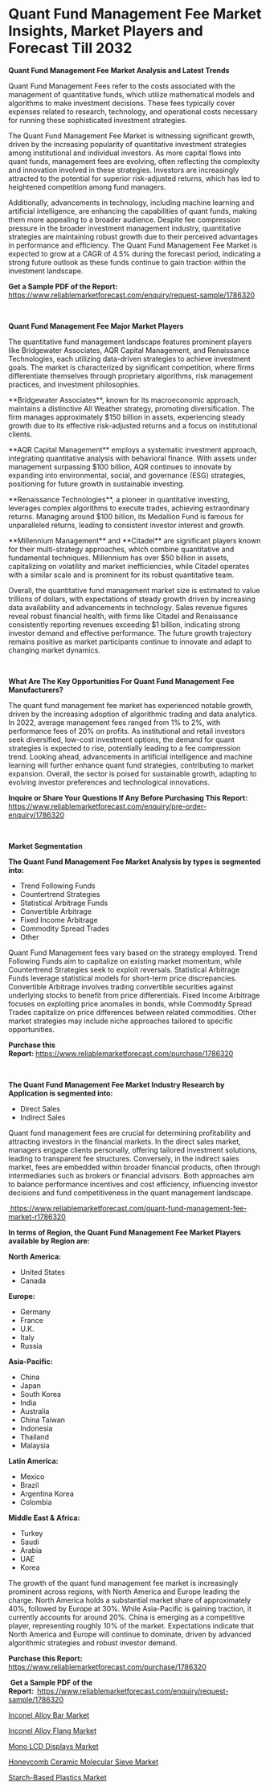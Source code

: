 <p><h1>Quant Fund Management Fee Market Insights, Market Players and Forecast Till 2032</h1></p><p><strong>Quant Fund Management Fee Market Analysis and Latest Trends</strong></p>
<p><p>Quant Fund Management Fees refer to the costs associated with the management of quantitative funds, which utilize mathematical models and algorithms to make investment decisions. These fees typically cover expenses related to research, technology, and operational costs necessary for running these sophisticated investment strategies.</p><p>The Quant Fund Management Fee Market is witnessing significant growth, driven by the increasing popularity of quantitative investment strategies among institutional and individual investors. As more capital flows into quant funds, management fees are evolving, often reflecting the complexity and innovation involved in these strategies. Investors are increasingly attracted to the potential for superior risk-adjusted returns, which has led to heightened competition among fund managers.</p><p>Additionally, advancements in technology, including machine learning and artificial intelligence, are enhancing the capabilities of quant funds, making them more appealing to a broader audience. Despite fee compression pressure in the broader investment management industry, quantitative strategies are maintaining robust growth due to their perceived advantages in performance and efficiency. The Quant Fund Management Fee Market is expected to grow at a CAGR of 4.5% during the forecast period, indicating a strong future outlook as these funds continue to gain traction within the investment landscape.</p></p>
<p><strong>Get a Sample PDF of the Report:&nbsp;</strong> <a href="https://www.reliablemarketforecast.com/enquiry/request-sample/1786320?utm_campaign=1110&utm_medium=2&utm_source=Github&utm_content=ia&utm_term=25032025&utm_id=quant-fund-management-fee">https://www.reliablemarketforecast.com/enquiry/request-sample/1786320</a></p>
<p>&nbsp;</p>
<p><strong>Quant Fund Management Fee Major Market Players</strong></p>
<p><p>The quantitative fund management landscape features prominent players like Bridgewater Associates, AQR Capital Management, and Renaissance Technologies, each utilizing data-driven strategies to achieve investment goals. The market is characterized by significant competition, where firms differentiate themselves through proprietary algorithms, risk management practices, and investment philosophies.</p><p>**Bridgewater Associates**, known for its macroeconomic approach, maintains a distinctive All Weather strategy, promoting diversification. The firm manages approximately $150 billion in assets, experiencing steady growth due to its effective risk-adjusted returns and a focus on institutional clients.</p><p>**AQR Capital Management** employs a systematic investment approach, integrating quantitative analysis with behavioral finance. With assets under management surpassing $100 billion, AQR continues to innovate by expanding into environmental, social, and governance (ESG) strategies, positioning for future growth in sustainable investing.</p><p>**Renaissance Technologies**, a pioneer in quantitative investing, leverages complex algorithms to execute trades, achieving extraordinary returns. Managing around $100 billion, its Medallion Fund is famous for unparalleled returns, leading to consistent investor interest and growth.</p><p>**Millennium Management** and **Citadel** are significant players known for their multi-strategy approaches, which combine quantitative and fundamental techniques. Millennium has over $50 billion in assets, capitalizing on volatility and market inefficiencies, while Citadel operates with a similar scale and is prominent for its robust quantitative team.</p><p>Overall, the quantitative fund management market size is estimated to value trillions of dollars, with expectations of steady growth driven by increasing data availability and advancements in technology. Sales revenue figures reveal robust financial health, with firms like Citadel and Renaissance consistently reporting revenues exceeding $1 billion, indicating strong investor demand and effective performance. The future growth trajectory remains positive as market participants continue to innovate and adapt to changing market dynamics.</p></p>
<p>&nbsp;</p>
<p><strong>What Are The Key Opportunities For Quant Fund Management Fee Manufacturers?</strong></p>
<p><p>The quant fund management fee market has experienced notable growth, driven by the increasing adoption of algorithmic trading and data analytics. In 2022, average management fees ranged from 1% to 2%, with performance fees of 20% on profits. As institutional and retail investors seek diversified, low-cost investment options, the demand for quant strategies is expected to rise, potentially leading to a fee compression trend. Looking ahead, advancements in artificial intelligence and machine learning will further enhance quant fund strategies, contributing to market expansion. Overall, the sector is poised for sustainable growth, adapting to evolving investor preferences and technological innovations.</p></p>
<p><strong>Inquire or Share Your Questions If Any Before Purchasing This Report:</strong> <a href="https://www.reliablemarketforecast.com/enquiry/pre-order-enquiry/1786320?utm_campaign=1110&utm_medium=2&utm_source=Github&utm_content=ia&utm_term=25032025&utm_id=quant-fund-management-fee">https://www.reliablemarketforecast.com/enquiry/pre-order-enquiry/1786320</a></p>
<p>&nbsp;</p>
<p><strong>Market Segmentation</strong></p>
<p><strong>The Quant Fund Management Fee Market Analysis by types is segmented into:</strong></p>
<p><ul><li>Trend Following Funds</li><li>Countertrend Strategies</li><li>Statistical Arbitrage Funds</li><li>Convertible Arbitrage</li><li>Fixed Income Arbitrage</li><li>Commodity Spread Trades</li><li>Other</li></ul></p>
<p><p>Quant Fund Management fees vary based on the strategy employed. Trend Following Funds aim to capitalize on existing market momentum, while Countertrend Strategies seek to exploit reversals. Statistical Arbitrage Funds leverage statistical models for short-term price discrepancies. Convertible Arbitrage involves trading convertible securities against underlying stocks to benefit from price differentials. Fixed Income Arbitrage focuses on exploiting price anomalies in bonds, while Commodity Spread Trades capitalize on price differences between related commodities. Other market strategies may include niche approaches tailored to specific opportunities.</p></p>
<p><strong>Purchase this Report:&nbsp;</strong><a href="https://www.reliablemarketforecast.com/purchase/1786320?utm_campaign=1110&utm_medium=2&utm_source=Github&utm_content=ia&utm_term=25032025&utm_id=quant-fund-management-fee">https://www.reliablemarketforecast.com/purchase/1786320</a></p>
<p>&nbsp;</p>
<p><strong>The Quant Fund Management Fee Market Industry Research by Application is segmented into:</strong></p>
<p><ul><li>Direct Sales</li><li>Indirect Sales</li></ul></p>
<p><p>Quant fund management fees are crucial for determining profitability and attracting investors in the financial markets. In the direct sales market, managers engage clients personally, offering tailored investment solutions, leading to transparent fee structures. Conversely, in the indirect sales market, fees are embedded within broader financial products, often through intermediaries such as brokers or financial advisors. Both approaches aim to balance performance incentives and cost efficiency, influencing investor decisions and fund competitiveness in the quant management landscape.</p></p>
<p><a href="https://www.reliablemarketforecast.com/quant-fund-management-fee-market-r1786320?utm_campaign=1110&utm_medium=2&utm_source=Github&utm_content=ia&utm_term=25032025&utm_id=quant-fund-management-fee">&nbsp;https://www.reliablemarketforecast.com/quant-fund-management-fee-market-r1786320</a></p>
<p><strong>In terms of Region, the Quant Fund Management Fee Market Players available by Region are:</strong></p>
<p>
    <p> <strong> North America: </strong>
        <ul>
            <li>United States</li>
            <li>Canada</li>
        </ul>
        </p> 
    <p> <strong> Europe: </strong>
        <ul>
            <li>Germany</li>
            <li>France</li>
            <li>U.K.</li>
            <li>Italy</li>
            <li>Russia</li>
        </ul>
        </p> 
    <p> <strong> Asia-Pacific: </strong>
        <ul>
            <li>China</li>
            <li>Japan</li>
            <li>South Korea</li>
            <li>India</li>
            <li>Australia</li>
            <li>China Taiwan</li>
            <li>Indonesia</li>
            <li>Thailand</li>
            <li>Malaysia</li>
        </ul>
        </p> 
    <p> <strong> Latin America: </strong>
        <ul>
            <li>Mexico</li>
            <li>Brazil</li>
            <li>Argentina Korea</li>
            <li>Colombia</li>
        </ul>
        </p> 
    <p> <strong> Middle East & Africa: </strong>
        <ul>
            <li>Turkey</li>
            <li>Saudi</li>
            <li>Arabia</li>
            <li>UAE</li>
            <li>Korea</li>
        </ul>
    </p>
    </p>
<p><p>The growth of the quant fund management fee market is increasingly prominent across regions, with North America and Europe leading the charge. North America holds a substantial market share of approximately 40%, followed by Europe at 30%. While Asia-Pacific is gaining traction, it currently accounts for around 20%. China is emerging as a competitive player, representing roughly 10% of the market. Expectations indicate that North America and Europe will continue to dominate, driven by advanced algorithmic strategies and robust investor demand.</p></p>
<p><strong>Purchase this Report: </strong><a href="https://www.reliablemarketforecast.com/purchase/1786320?utm_campaign=1110&utm_medium=2&utm_source=Github&utm_content=ia&utm_term=25032025&utm_id=quant-fund-management-fee">https://www.reliablemarketforecast.com/purchase/1786320</a></p>
<p>&nbsp;<strong>Get a Sample PDF of the Report:&nbsp;&nbsp;</strong><a href="https://www.reliablemarketforecast.com/enquiry/request-sample/1786320?utm_campaign=1110&utm_medium=2&utm_source=Github&utm_content=ia&utm_term=25032025&utm_id=quant-fund-management-fee">https://www.reliablemarketforecast.com/enquiry/request-sample/1786320</a></p>
<p><strong></strong></p>
<p><p><a href="https://github.com/tyreinhssan/Market-Research-Report-List-1/blob/main/inconel-alloy-bar-market.md?utm_campaign=1110&utm_medium=2&utm_source=Github&utm_content=ia&utm_term=25032025&utm_id=quant-fund-management-fee">Inconel Alloy Bar Market</a></p><p><a href="https://github.com/hiwatchucuy/Market-Research-Report-List-1/blob/main/inconel-alloy-flang-market.md?utm_campaign=1110&utm_medium=2&utm_source=Github&utm_content=ia&utm_term=25032025&utm_id=quant-fund-management-fee">Inconel Alloy Flang Market</a></p><p><a href="https://github.com/luerabollevc/Market-Research-Report-List-1/blob/main/mono-lcd-displays-market.md?utm_campaign=1110&utm_medium=2&utm_source=Github&utm_content=ia&utm_term=25032025&utm_id=quant-fund-management-fee">Mono LCD Displays Market</a></p><p><a href="https://github.com/aertsfecto0h/Market-Research-Report-List-1/blob/main/honeycomb-ceramic-molecular-sieve-market.md?utm_campaign=1110&utm_medium=2&utm_source=Github&utm_content=ia&utm_term=25032025&utm_id=quant-fund-management-fee">Honeycomb Ceramic Molecular Sieve Market</a></p><p><a href="https://github.com/barlevsebako/Market-Research-Report-List-1/blob/main/starch-based-plastics-market.md?utm_campaign=1110&utm_medium=2&utm_source=Github&utm_content=ia&utm_term=25032025&utm_id=quant-fund-management-fee">Starch-Based Plastics Market</a></p></p>
